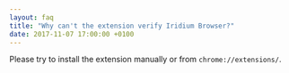 ```yaml
---
layout: faq
title: "Why can't the extension verify Iridium Browser?"
date: 2017-11-07 17:00:00 +0100
---
```


Please try to install the extension manually or from ```chrome://extensions/```.
